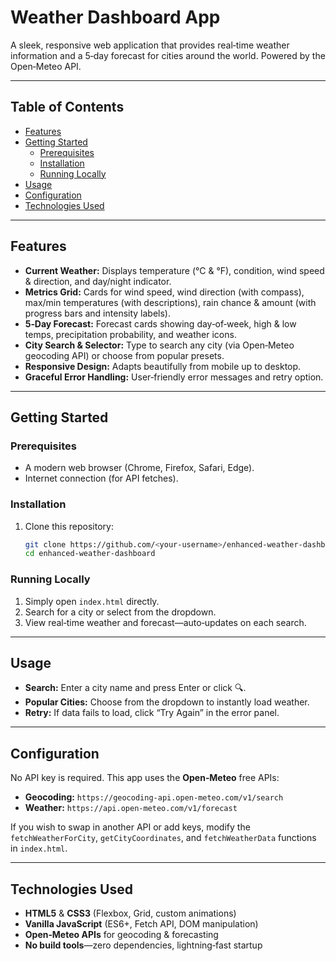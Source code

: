 # Weather Dashboard App

A sleek, responsive web application that provides real‑time weather information and a 5‑day forecast for cities around the world. Powered by the Open‑Meteo API.

---

## Table of Contents

- [Features](#features)  
- [Getting Started](#getting-started)  
  - [Prerequisites](#prerequisites)  
  - [Installation](#installation)  
  - [Running Locally](#running-locally)  
- [Usage](#usage)  
- [Configuration](#configuration)   
- [Technologies Used](#technologies-used)  

---

## Features

- **Current Weather:** Displays temperature (°C & °F), condition, wind speed & direction, and day/night indicator.  
- **Metrics Grid:** Cards for wind speed, wind direction (with compass), max/min temperatures (with descriptions), rain chance & amount (with progress bars and intensity labels).  
- **5‑Day Forecast:** Forecast cards showing day‑of‑week, high & low temps, precipitation probability, and weather icons.  
- **City Search & Selector:** Type to search any city (via Open‑Meteo geocoding API) or choose from popular presets.  
- **Responsive Design:** Adapts beautifully from mobile up to desktop.  
- **Graceful Error Handling:** User‑friendly error messages and retry option.  

---

## Getting Started

### Prerequisites

- A modern web browser (Chrome, Firefox, Safari, Edge).  
- Internet connection (for API fetches).  

### Installation

1. Clone this repository:  
   ```bash
   git clone https://github.com/<your-username>/enhanced-weather-dashboard.git
   cd enhanced-weather-dashboard
   ```

### Running Locally

1. Simply open `index.html` directly.  
2. Search for a city or select from the dropdown.  
3. View real‑time weather and forecast—auto‑updates on each search.  

---

## Usage

- **Search:** Enter a city name and press Enter or click 🔍.  
- **Popular Cities:** Choose from the dropdown to instantly load weather.  
- **Retry:** If data fails to load, click “Try Again” in the error panel.  

---

## Configuration

No API key is required. This app uses the **Open‑Meteo** free APIs:

- **Geocoding:** `https://geocoding-api.open-meteo.com/v1/search`  
- **Weather:** `https://api.open-meteo.com/v1/forecast`  

If you wish to swap in another API or add keys, modify the `fetchWeatherForCity`, `getCityCoordinates`, and `fetchWeatherData` functions in `index.html`.

---

## Technologies Used

- **HTML5** & **CSS3** (Flexbox, Grid, custom animations)  
- **Vanilla JavaScript** (ES6+, Fetch API, DOM manipulation)  
- **Open‑Meteo APIs** for geocoding & forecasting  
- **No build tools**—zero dependencies, lightning‑fast startup  
